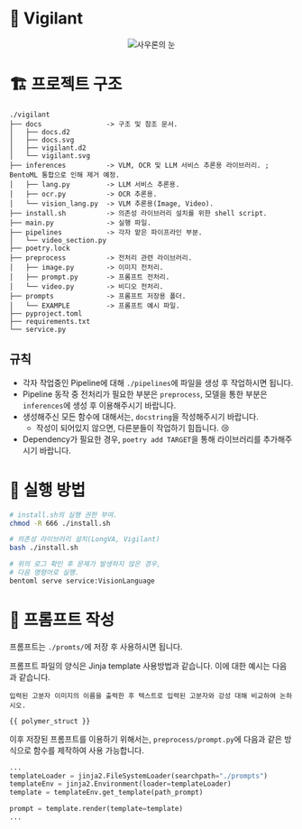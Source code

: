 # 💂 Vigilant
<p align="center">
  <img 
    src="http://vignette4.wikia.nocookie.net/lotr/images/9/9f/Sauron_eye_barad_dur.jpg" 
    alt="사우론의 눈"
  />
</p>

# 🏗️ 프로젝트 구조
```plain text
./vigilant
├── docs                -> 구조 및 참조 문서. 
│   ├── docs.d2
│   ├── docs.svg
│   ├── vigilant.d2
│   └── vigilant.svg
├── inferences          -> VLM, OCR 및 LLM 서비스 추론용 라이브러리. ; BentoML 통합으로 인해 제거 예정. 
│   ├── lang.py         -> LLM 서비스 추론용. 
│   ├── ocr.py          -> OCR 추론용. 
│   └── vision_lang.py  -> VLM 추론용(Image, Video). 
├── install.sh          -> 의존성 라이브러리 설치를 위한 shell script. 
├── main.py             -> 실행 파일. 
├── pipelines           -> 각자 맡은 파이프라인 부분. 
│   └── video_section.py
├── poetry.lock
├── preprocess          -> 전처리 관련 라이브러리. 
│   ├── image.py        -> 이미지 전처리. 
│   ├── prompt.py       -> 프롬프트 전처리. 
│   └── video.py        -> 비디오 전처리. 
├── prompts             -> 프롬프트 저장용 폴더. 
│   └── EXAMPLE         -> 프롬프트 예시 파일. 
├── pyproject.toml
├── requirements.txt
└── service.py
```

## 규칙
- 각자 작업중인 Pipeline에 대해 `./pipelines`에 파일을 생성 후 작업하시면 됩니다. 
- Pipeline 동작 중 전처리가 필요한 부분은 `preprocess`, 모델을 통한 부분은 `inferences`에 생성 후 이용해주시기 바랍니다. 
- 생성해주신 모든 함수에 대해서는, `docstring`을 작성해주시기 바랍니다. 
  - 작성이 되어있지 않으면, 다른분들이 작업하기 힘듭니다. 😢
- Dependency가 필요한 경우, `poetry add TARGET`을 통해 라이브러리를 추가해주시기 바랍니다. 

# 🚀 실행 방법
```bash
# install.sh의 실행 권한 부여. 
chmod -R 666 ./install.sh

# 의존성 라이브러리 설치(LongVA, Vigilant)
bash ./install.sh

# 위의 로그 확인 후 문제가 발생하지 않은 경우,
# 다음 명령어로 실행. 
bentoml serve service:VisionLanguage
```

# 📝 프롬프트 작성
프롬프트는 `./promts/`에 저장 후 사용하시면 됩니다. 

프롬프트 파일의 양식은 Jinja template 사용방법과 같습니다. 이에 대한 예시는 다음과 같습니다. 

```plain text
입력된 고분자 이미지의 이름을 출력한 후 텍스트로 입력된 고분자와 강성 대해 비교하여 논하시오. 

{{ polymer_struct }}
```

이후 저장된 프롬프트를 이용하기 위해서는, `preprocess/prompt.py`에 다음과 같은 방식으로 함수를 제작하여 사용 가능합니다. 
```python
...
templateLoader = jinja2.FileSystemLoader(searchpath="./prompts")
templateEnv = jinja2.Environment(loader=templateLoader)
template = templateEnv.get_template(path_prompt)

prompt = template.render(template=template)
...
```
